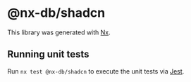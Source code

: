 # @nx-db/shadcn

This library was generated with [Nx](https://nx.dev).

## Running unit tests

Run `nx test @nx-db/shadcn` to execute the unit tests via [Jest](https://jestjs.io).
